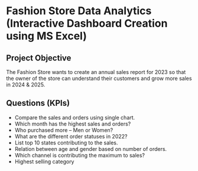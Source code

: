 # Fashion Store Data Analytics (Interactive Dashboard Creation using MS Excel)

## Project Objective
The Fashion Store wants to create an annual sales report for 2023 so that the owner of the store can understand their customers and grow more sales in 2024 & 2025.

## Questions (KPIs)
-	Compare the sales and orders using single chart.
-	Which month has the highest sales and orders?
-	Who purchased more – Men or Women?
-	What are the different order statuses in 2022?
-	List top 10 states contributing to the sales.
-	Relation between age and gender based on number of orders.
-	Which channel is contributing the maximum to sales?
-	Highest selling category

